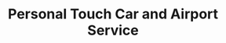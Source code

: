 ---
title: "Personal Touch Car and Airport Service"
url: /cortlandt-manor/personal-touch-car-and-airport-service/
shop: Allgemein
---